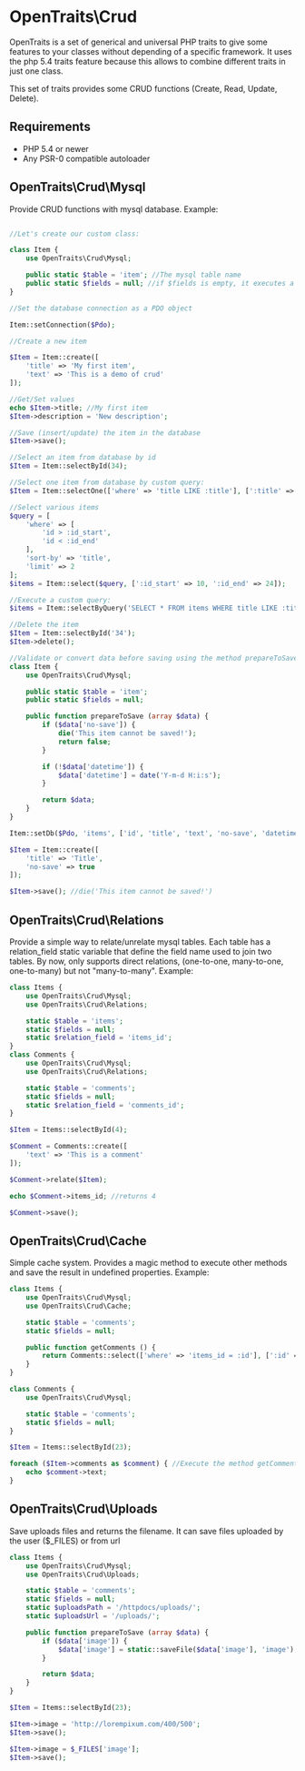 OpenTraits\Crud
===============

OpenTraits is a set of generical and universal PHP traits to give some features to your classes without depending of a specific framework.
It uses the php 5.4 traits feature because this allows to combine different traits in just one class.

This set of traits provides some CRUD functions (Create, Read, Update, Delete).

Requirements
------------

* PHP 5.4 or newer
* Any PSR-0 compatible autoloader

OpenTraits\Crud\Mysql
---------------------

Provide CRUD functions with mysql database. Example:

```php

//Let's create our custom class:

class Item {
	use OpenTraits\Crud\Mysql;

	public static $table = 'item'; //The mysql table name
	public static $fields = null; //if $fields is empty, it executes a mysql DESCRIBE command to get its names
}

//Set the database connection as a PDO object

Item::setConnection($Pdo);

//Create a new item

$Item = Item::create([
	'title' => 'My first item',
	'text' => 'This is a demo of crud'
]);

//Get/Set values
echo $Item->title; //My first item
$Item->description = 'New description';

//Save (insert/update) the item in the database
$Item->save();

//Select an item from database by id
$Item = Item::selectById(34);

//Select one item from database by custom query:
$Item = Item::selectOne(['where' => 'title LIKE :title'], [':title' => 'My first item']);

//Select various items
$query = [
	'where' => [
		'id > :id_start',
		'id < :id_end'
	],
	'sort-by' => 'title',
	'limit' => 2
];
$items = Item::select($query, [':id_start' => 10, ':id_end' => 24]);

//Execute a custom query:
$items = Item::selectByQuery('SELECT * FROM items WHERE title LIKE :title LIMIT 10', [':title' => '%php%']);

//Delete the item
$Item = Item::selectById('34');
$Item->delete();

//Validate or convert data before saving using the method prepareToSave:
class Item {
	use OpenTraits\Crud\Mysql;

	public static $table = 'item';
	public static $fields = null;

	public function prepareToSave (array $data) {
		if ($data['no-save']) {
			die('This item cannot be saved!');
			return false;
		}

		if (!$data['datetime']) {
			$data['datetime'] = date('Y-m-d H:i:s');
		}

		return $data;
	}
}

Item::setDb($Pdo, 'items', ['id', 'title', 'text', 'no-save', 'datetime']);

$Item = Item::create([
	'title' => 'Title',
	'no-save' => true
]);

$Item->save(); //die('This item cannot be saved!')
```

OpenTraits\Crud\Relations
-------------------------

Provide a simple way to relate/unrelate mysql tables. Each table has a relation_field static variable that define the field name used to join two tables.
By now, only supports direct relations, (one-to-one, many-to-one, one-to-many) but not "many-to-many". Example:

```php
class Items {
	use OpenTraits\Crud\Mysql;
	use OpenTraits\Crud\Relations;

	static $table = 'items';
	static $fields = null;
	static $relation_field = 'items_id';
}
class Comments {
	use OpenTraits\Crud\Mysql;
	use OpenTraits\Crud\Relations;

	static $table = 'comments';
	static $fields = null;
	static $relation_field = 'comments_id';
}

$Item = Items::selectById(4);

$Comment = Comments::create([
	'text' => 'This is a comment'
]);

$Comment->relate($Item);

echo $Comment->items_id; //returns 4

$Comment->save();
```

OpenTraits\Crud\Cache
---------------------

Simple cache system. Provides a magic method to execute other methods and save the result in undefined properties. Example:

```php
class Items {
	use OpenTraits\Crud\Mysql;
	use OpenTraits\Crud\Cache;

	static $table = 'comments';
	static $fields = null;

	public function getComments () {
		return Comments::select(['where' => 'items_id = :id'], [':id' => $this->id]);
	}
}

class Comments {
	use OpenTraits\Crud\Mysql;

	static $table = 'comments';
	static $fields = null;
}

$Item = Items::selectById(23);

foreach ($Item->comments as $comment) { //Execute the method getComments and save the result in the property "comments"
	echo $comment->text;
}
```

OpenTraits\Crud\Uploads
-----------------------

Save uploads files and returns the filename. It can save files uploaded by the user ($_FILES) or from url

```php
class Items {
	use OpenTraits\Crud\Mysql;
	use OpenTraits\Crud\Uploads;

	static $table = 'comments';
	static $fields = null;
	static $uploadsPath = '/httpdocs/uploads/';
	static $uploadsUrl = '/uploads/';

	public function prepareToSave (array $data) {
		if ($data['image']) {
			$data['image'] = static::saveFile($data['image'], 'image');
		}

		return $data;
	}
}

$Item = Items::selectById(23);

$Item->image = 'http://lorempixum.com/400/500';
$Item->save();

$Item->image = $_FILES['image'];
$Item->save();
```